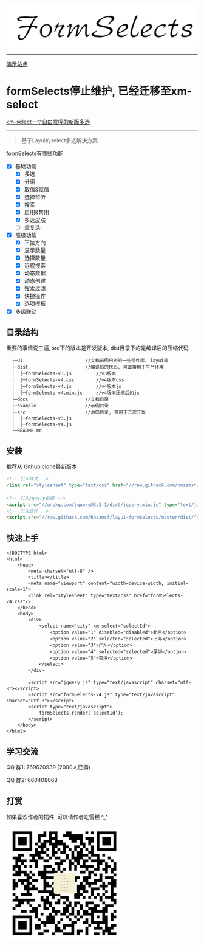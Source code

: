 <p align=center>
  <a href="javascript:;">
    <img src="docs/public/logo.png" alt="formSelects" width="520">
  </a>
</p>

---

[演示站点](http://sun.faysunshine.com/layui/formSelects-v4/example/example_v4.html)


# formSelects停止维护, 已经迁移至xm-select

[xm-select一个自由发挥的新版多选](https://gitee.com/maplemei/xm-select)

---

> 基于Layui的select多选解决方案

formSelects有哪些功能
- [x] 基础功能
  - [x] 多选
  - [x] 分组
  - [x] 取值&赋值
  - [x] 选择监听
  - [x] 搜索
  - [x] 启用&禁用
  - [x] 多选皮肤
  - [ ] 重复选
- [x] 高级功能
  - [x] 下拉方向
  - [x] 显示数量
  - [x] 选择数量
  - [x] 远程搜索
  - [x] 动态数据
  - [x] 动态创建
  - [x] 搜索过滤
  - [x] 快捷操作
  - [x] 选项模板
- [x] 多级联动

## 目录结构

重要的事情说三遍, src下的版本是开发版本, dist目录下的是编译后的压缩代码

```
  ├─UI                       //文档示例用到的一些组件库, layui等
  ├─dist                     //编译后的代码, 可直接用于生产环境
  │  │─formSelects-v3.js         //v3版本
  │  │─formSelects-v4.css        //v4版本css
  │  │─formSelects-v4.js         //v4版本js
  │  │─formSelects-v4.min.js     //v4版本压缩后的js
  ├─docs                     //文档目录
  ├─example                  //示例目录
  ├─src                      //源码目录, 可用于二次开发
  │  │─formSelects-v3.js
  │  │─formSelects-v4.js
  └─README.md
```

## 安装

推荐从
[Github](https://github.com/hnzzmsf/layui-formSelects)
clone最新版本

```html
<!-- 引入样式 -->
<link rel="stylesheet" type="text/css" href="//raw.githack.com/hnzzmsf/layui-formSelects/master/dist/formSelects-v4.css"/>

<!-- 引入jquery依赖 -->
<script src="//unpkg.com/jquery@3.3.1/dist/jquery.min.js" type="text/javascript" charset="utf-8"></script>
<!-- 引入组件 -->
<script src="//raw.githack.com/hnzzmsf/layui-formSelects/master/dist/formSelects-v4.js" type="text/javascript" charset="utf-8"></script>

```

 
## 快速上手

```
<!DOCTYPE html>
<html>
	<head>
		<meta charset="utf-8" />
		<title></title>
		<meta name="viewport" content="width=device-width, initial-scale=1">
		<link rel="stylesheet" type="text/css" href="formSelects-v4.css"/>
	</head>
	<body>
		<div>
			<select name="city" xm-select="selectId">
			    <option value="1" disabled="disabled">北京</option>
			    <option value="2" selected="selected">上海</option>
			    <option value="3">广州</option>
			    <option value="4" selected="selected">深圳</option>
			    <option value="5">天津</option>
			</select>
		</div>
		
		<script src="jquery.js" type="text/javascript" charset="utf-8"></script>
		<script src="formSelects-v4.js" type="text/javascript" charset="utf-8"></script>
		<script type="text/javascript">
			formSelects.render('selectId');
		</script>
	</body>
</html>
```

## 学习交流

QQ 群1: 769620939 (2000人已满)

QQ 群2: 660408068




## 打赏 

如果喜欢作者的插件, 可以请作者吃雪糕 ^_^

<p>
  <a href="javascript:;">
    <img src="docs/public/wx.jpg" alt="打赏" width="300">
  </a>
</p>
